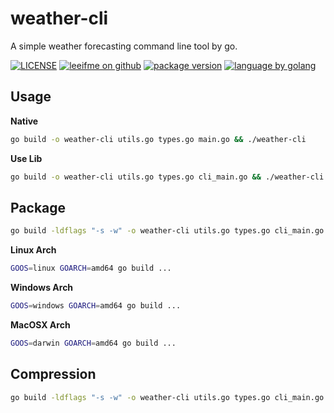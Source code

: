 # weather-cli

A simple weather forecasting command line tool by go.

[![LICENSE](https://img.shields.io/badge/license-MIT-FF0080.svg)](https://github.com/leeifme/weather-cli/blob/master/LICENSE)
[![leeifme on github](https://img.shields.io/badge/github-@leeifme-red.svg)](https://github.com/leeifme)
[![package version](https://img.shields.io/badge/package-v0.1.0-blue.svg)](https://github.com/leeifme/weather-cli)
[![language by golang](https://img.shields.io/badge/language-@golang-green.svg)](https://github.com/leeifme/weather-clii)

## Usage

**Native**

```bash
go build -o weather-cli utils.go types.go main.go && ./weather-cli
```

**Use Lib**

```bash
go build -o weather-cli utils.go types.go cli_main.go && ./weather-cli
```

## Package

```bash
go build -ldflags "-s -w" -o weather-cli utils.go types.go cli_main.go && upx ./weather-cli
```

**Linux Arch**

```bash
GOOS=linux GOARCH=amd64 go build ...
```

**Windows Arch**

```bash
GOOS=windows GOARCH=amd64 go build ...
```

**MacOSX Arch**

```bash
GOOS=darwin GOARCH=amd64 go build ...
```

## Compression

```bash
go build -ldflags "-s -w" -o weather-cli utils.go types.go cli_main.go && upx ./weather-cli
```
